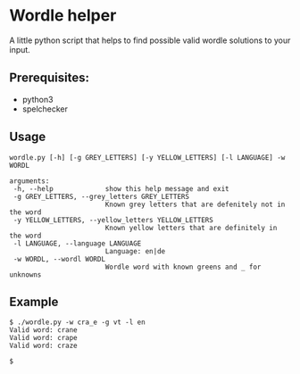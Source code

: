 # Wordle helper
A little python script that helps to find possible valid wordle solutions to your input.

## Prerequisites: 
 - python3
 - spelchecker

## Usage

    wordle.py [-h] [-g GREY_LETTERS] [-y YELLOW_LETTERS] [-l LANGUAGE] -w WORDL

    arguments:
     -h, --help             show this help message and exit
     -g GREY_LETTERS, --grey_letters GREY_LETTERS
                            Known grey letters that are defenitely not in the word
     -y YELLOW_LETTERS, --yellow_letters YELLOW_LETTERS
                            Known yellow letters that are definitely in the word
     -l LANGUAGE, --language LANGUAGE
                            Language: en|de
     -w WORDL, --wordl WORDL
                            Wordle word with known greens and _ for unknowns

## Example

    $ ./wordle.py -w cra_e -g vt -l en
    Valid word: crane
    Valid word: crape
    Valid word: craze
    
    $ 
